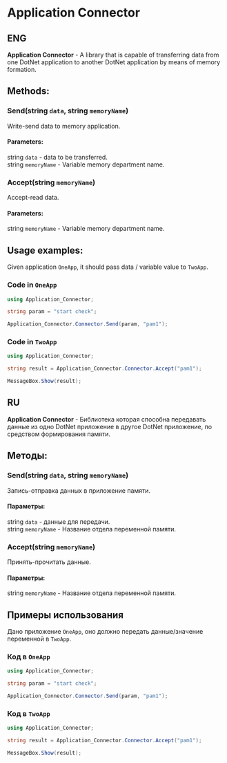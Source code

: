 # Application Connector
## ENG
**Application Connector** - A library that is capable of transferring data from one DotNet application to another DotNet application by means of memory formation.

## Methods:

### Send(string `data`, string `memoryName`)
Write-send data to memory application.
#### Parameters:
string `data` - data to be transferred.</br>
string `memoryName` - Variable memory department name.

### Accept(string `memoryName`)
Accept-read data.
#### Parameters:
string `memoryName` - Variable memory department name.

## Usage examples:
Given application `OneApp`, it should pass data / variable value to `TwoApp`.
### Code in `OneApp`

```C#
using Application_Connector;

string param = "start check";

Application_Connector.Connector.Send(param, "pam1");

```

### Code in `TwoApp`
```C#
using Application_Connector;

string result = Application_Connector.Connector.Accept("pam1");

MessageBox.Show(result);

```

## RU
**Application Connector** - Библиотека которая способна передавать данные из одно DotNet приложение в другое DotNet приложение, по средством формирования памяти.  

## Методы:

### Send(string `data`, string `memoryName`)
Запись-отправка данных в приложение памяти.
#### Параметры:
string `data` - данные для передачи.</br>
string `memoryName` - Название отдела переменной памяти.

### Accept(string `memoryName`)
Принять-прочитать данные.
#### Параметры:
string `memoryName` - Название отдела переменной памяти.

## Примеры использования
Дано приложение `OneApp`, оно должно передать данные/значение переменной в `TwoApp`.
### Код в `OneApp`

```C#
using Application_Connector;

string param = "start check";

Application_Connector.Connector.Send(param, "pam1");

```

### Код в `TwoApp`
```C#
using Application_Connector;

string result = Application_Connector.Connector.Accept("pam1");

MessageBox.Show(result);

```
